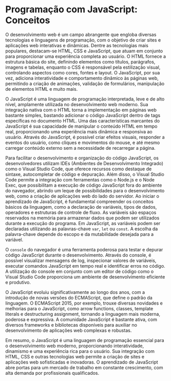 # Programação com JavaScript: Conceitos

O desenvolvimento web é um campo abrangente que engloba diversas tecnologias e linguagens de programação, com o objetivo de criar sites e aplicações web interativas e dinâmicas. Dentre as tecnologias mais populares, destacam-se HTML, CSS e JavaScript, que atuam em conjunto para proporcionar uma experiência completa ao usuário. O HTML fornece a estrutura básica do site, definindo elementos como títulos, parágrafos, imagens e tabelas, enquanto o CSS é responsável pela estilização visual, controlando aspectos como cores, fontes e layout. O JavaScript, por sua vez, adiciona interatividade e comportamento dinâmico às páginas web, permitindo a criação de animações, validação de formulários, manipulação de elementos HTML e muito mais.

O JavaScript é uma linguagem de programação interpretada, leve e de alto nível, amplamente utilizada no desenvolvimento web moderno. Sua integração nativa com o HTML torna a implementação em páginas web bastante simples, bastando adicionar o código JavaScript dentro de tags específicas no documento HTML. Uma das características marcantes do JavaScript é sua capacidade de manipular o conteúdo HTML em tempo real, proporcionando uma experiência mais dinâmica e responsiva ao usuário. Através do JavaScript, é possível criar efeitos visuais, responder a eventos do usuário, como cliques e movimentos do mouse, e até mesmo carregar conteúdo externo sem a necessidade de recarregar a página.

Para facilitar o desenvolvimento e organização do código JavaScript, os desenvolvedores utilizam IDEs (Ambientes de Desenvolvimento Integrado) como o Visual Studio Code, que oferece recursos como destaque de sintaxe, autocompletar de código e depuração. Além disso, o Visual Studio Code permite a integração com ferramentas como o Node.js e o Node Exec, que possibilitam a execução de código JavaScript fora do ambiente do navegador, abrindo um leque de possibilidades para o desenvolvimento web, como a criação de aplicações web do lado do servidor.
Ao iniciar o aprendizado de JavaScript, é fundamental compreender os conceitos básicos da linguagem, como a declaração de variáveis, tipos de dados, operadores e estruturas de controle de fluxo. As variáveis são espaços reservados na memória para armazenar dados que podem ser utilizados durante a execução do programa. Em JavaScript, as variáveis podem ser declaradas utilizando as palavras-chave `var`, `let` ou `const`. A escolha da palavra-chave depende do escopo e da mutabilidade desejada para a variável.

O `console` do navegador é uma ferramenta poderosa para testar e depurar código JavaScript durante o desenvolvimento. Através do console, é possível visualizar mensagens de log, inspecionar valores de variáveis, executar comandos JavaScript em tempo real e identificar erros no código. A utilização do console em conjunto com um editor de código como o Visual Studio Code proporciona um ambiente de desenvolvimento eficiente e produtivo.

O JavaScript evoluiu significativamente ao longo dos anos, com a introdução de novas versões do ECMAScript, que define o padrão da linguagem. O ECMAScript 2015, por exemplo, trouxe diversas novidades e melhorias para o JavaScript, como arrow functions, classes, template literals e destructuring assignment, tornando a linguagem mais moderna, poderosa e expressiva. A comunidade JavaScript é bastante ativa, com diversos frameworks e bibliotecas disponíveis para auxiliar no desenvolvimento de aplicações web complexas e robustas.

Em resumo, o JavaScript é uma linguagem de programação essencial para o desenvolvimento web moderno, proporcionando interatividade, dinamismo e uma experiência rica para o usuário. Sua integração com HTML, CSS e outras tecnologias web permite a criação de sites e aplicações web sofisticadas e inovadoras. O aprendizado de JavaScript abre portas para um mercado de trabalho em constante crescimento, com alta demanda por profissionais qualificados.
